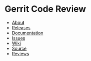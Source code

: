 # Gerrit Code Review

* [About](/about.md)
* [Releases](/releases/README.md)
* [Documentation](https://gerrit-documentation.storage.googleapis.com/Documentation/2.13.1/index.html)
* [Issues](/issues.md)
* [Wiki](https://gerrit.googlesource.com/homepage/+/md-pages/docs/)
* [Source](https://gerrit.googlesource.com/gerrit/)
* [Reviews](https://gerrit-review.googlesource.com/#/q/status:open+project:gerrit)

[home]: /index.md
[logo]: /images/diffy45.png
